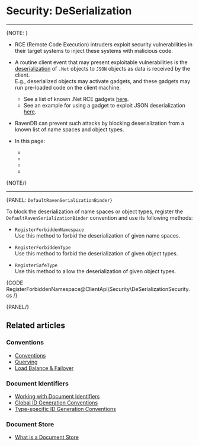 # Security: DeSerialization
---

{NOTE: }

* RCE (Remote Code Execution) intruders exploit security vulnerabilities 
  in their target systems to inject these systems with malicious code.  
* A routine client event that may present exploitable vulnerabilities 
  is the [deserialization](../../client-api/configuration/deserialization) 
  of `.Net` objects to `JSON` objects as data is received by the client.  
  E.g., deserialized objects may activate gadgets, and these gadgets may 
  run pre-loaded code on the client machine.  
   * See a list of known .Net RCE gadgets [here](https://cheatsheetseries.owasp.org/cheatsheets/Deserialization_Cheat_Sheet.html).  
   * See an example for using a gadget to exploit JSON deserialization [here](https://book.hacktricks.xyz/pentesting-web/deserialization/basic-.net-deserialization-objectdataprovider-gadgets-expandedwrapper-and-json.net#abusing-json.net).  
* RavenDB can prevent such attacks by blocking deserialization from 
  a known list of name spaces and object types.  

* In this page:  
  * [](../../)  
  * [](../../)  
  * [](../../)  
  * [](../../)  

{NOTE/}

---

{PANEL: `DefaultRavenSerializationBinder`}

To block the deserialization of name spaces or object types, register the 
`DefaultRavenSerializationBinder` convention and use its following methods:  

* `RegisterForbiddenNamespace`  
  Use this method to forbid the deserialization of given name spaces.  

* `RegisterForbiddenType`  
  Use this method to forbid the deserialization of given object types.  

* `RegisterSafeType`  
  Use this method to allow the deserialization of given object types.  

{CODE RegisterForbiddenNamespace@ClientApi\Security\DeSerializationSecurity.cs /}

{PANEL/}

## Related articles

### Conventions

- [Conventions](../../client-api/configuration/conventions)
- [Querying](../../client-api/configuration/querying)
- [Load Balance & Failover](../../client-api/configuration/load-balance/overview)

### Document Identifiers

- [Working with Document Identifiers](../../client-api/document-identifiers/working-with-document-identifiers)
- [Global ID Generation Conventions](../../client-api/configuration/identifier-generation/global)
- [Type-specific ID Generation Conventions](../../client-api/configuration/identifier-generation/type-specific)

### Document Store

- [What is a Document Store](../../client-api/what-is-a-document-store)
